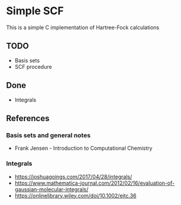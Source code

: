 # Simple SCF

This is a simple C implementation of Hartree-Fock calculations

## TODO

* Basis sets
* SCF procedure

## Done

* Integrals

## References

### Basis sets and general notes

* Frank Jensen - Introduction to Computational Chemistry

### Integrals

* https://joshuagoings.com/2017/04/28/integrals/
* https://www.mathematica-journal.com/2012/02/16/evaluation-of-gaussian-molecular-integrals/
* https://onlinelibrary.wiley.com/doi/10.1002/ejtc.36